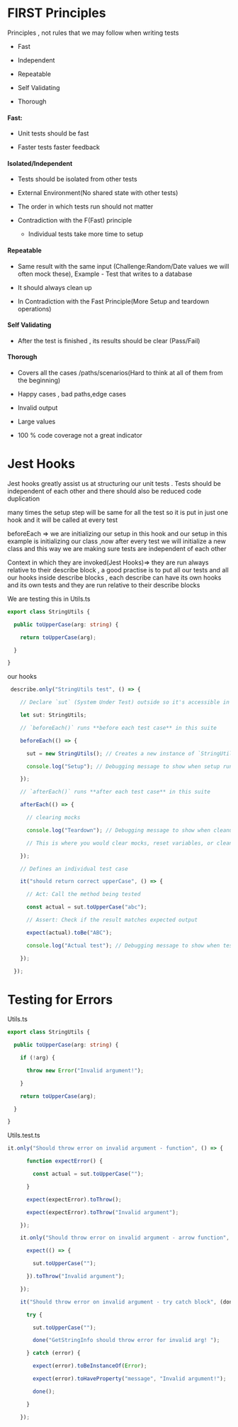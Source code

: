# FIRST Principles

Principles , not rules that we may follow when writing tests

- Fast

- Independent

- Repeatable

- Self Validating

- Thorough

#### Fast:

- Unit tests should be fast

- Faster tests faster feedback

#### Isolated/Independent

- Tests should be isolated from other tests

- External Environment(No shared state with other tests)

- The order in which tests run should not matter

- Contradiction with the F(Fast) principle
  
  - Individual tests take more time to setup

#### Repeatable

- Same result with the same input (Challenge:Random/Date values we will often mock these), Example - Test that writes to a database

- It should always clean up 

- In Contradiction with the Fast Principle(More Setup and teardown operations)

#### Self Validating

- After the test is finished , its results should be clear (Pass/Fail)

#### Thorough

- Covers all the cases /paths/scenarios(Hard to think at all of them from the beginning)

- Happy cases , bad paths,edge cases

- Invalid output

- Large values

- 100 % code coverage not a great indicator

# Jest Hooks

Jest hooks greatly assist us at structuring our unit tests . Tests should be independent of each other and there should also be reduced code duplication 

many times the setup step will be same for all the test so it is put in just one hook and  it will be called at every test 

beforeEach => we are initializing our setup in this hook and our setup in this example is initializing our class ,now after every test we will initialize a new class and this way we are making sure tests are independent of each other

Context in which they are invoked(Jest Hooks)=> they are run always relative to their describe block , a good practise is to put all our tests and all our hooks inside describe blocks , each describe can have its own hooks and its own tests and they are run relative to their describe blocks 

We are testing this in Utils.ts

```ts
export class StringUtils {

  public toUpperCase(arg: string) {

    return toUpperCase(arg);

  }

}  
```

our hooks

```ts
 describe.only("StringUtils test", () => {

    // Declare `sut` (System Under Test) outside so it's accessible in all tests

    let sut: StringUtils;

    // `beforeEach()` runs **before each test case** in this suite

    beforeEach(() => {

      sut = new StringUtils(); // Creates a new instance of `StringUtils` before every test

      console.log("Setup"); // Debugging message to show when setup runs

    });

    // `afterEach()` runs **after each test case** in this suite

    afterEach(() => {

      // clearing mocks

      console.log("Teardown"); // Debugging message to show when cleanup happens

      // This is where you would clear mocks, reset variables, or clean up resources

    });

    // Defines an individual test case

    it("should return correct upperCase", () => {

      // Act: Call the method being tested

      const actual = sut.toUpperCase("abc");

      // Assert: Check if the result matches expected output

      expect(actual).toBe("ABC");

      console.log("Actual test"); // Debugging message to show when test runs

    });

  });
```

# Testing for Errors

Utils.ts

```ts
export class StringUtils {

  public toUpperCase(arg: string) {

    if (!arg) {

      throw new Error("Invalid argument!");

    }

    return toUpperCase(arg);

  }

}

```

Utils.test.ts

```ts
it.only("Should throw error on invalid argument - function", () => {

      function expectError() {

        const actual = sut.toUpperCase("");

      }

      expect(expectError).toThrow();

      expect(expectError).toThrow("Invalid argument");

    });

    it.only("Should throw error on invalid argument - arrow function", () => {

      expect(() => {

        sut.toUpperCase("");

      }).toThrow("Invalid argument");

    });

    it("Should throw error on invalid argument - try catch block", (done) => {

      try {

        sut.toUpperCase("");

        done("GetStringInfo should throw error for invalid arg! ");

      } catch (error) {

        expect(error).toBeInstanceOf(Error);

        expect(error).toHaveProperty("message", "Invalid argument!");

        done();

      }

    });

```
